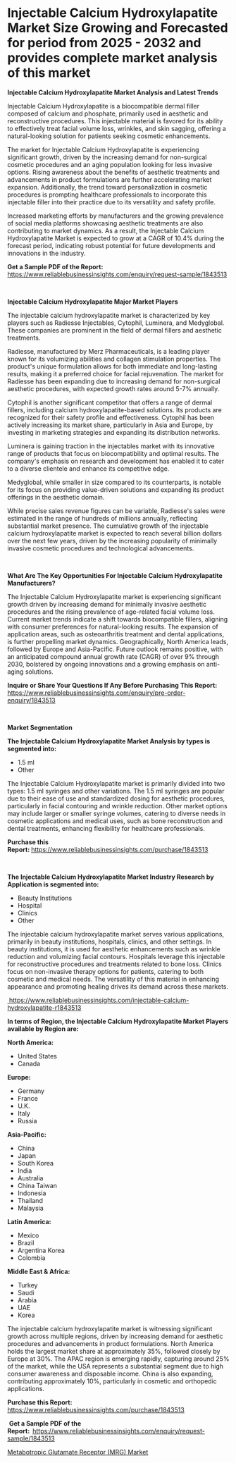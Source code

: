 <p><h1>Injectable Calcium Hydroxylapatite Market Size Growing and Forecasted for period from 2025 - 2032 and provides complete market analysis of this market</h1></p><p><strong>Injectable Calcium Hydroxylapatite Market Analysis and Latest Trends</strong></p>
<p><p>Injectable Calcium Hydroxylapatite is a biocompatible dermal filler composed of calcium and phosphate, primarily used in aesthetic and reconstructive procedures. This injectable material is favored for its ability to effectively treat facial volume loss, wrinkles, and skin sagging, offering a natural-looking solution for patients seeking cosmetic enhancements.</p><p>The market for Injectable Calcium Hydroxylapatite is experiencing significant growth, driven by the increasing demand for non-surgical cosmetic procedures and an aging population looking for less invasive options. Rising awareness about the benefits of aesthetic treatments and advancements in product formulations are further accelerating market expansion. Additionally, the trend toward personalization in cosmetic procedures is prompting healthcare professionals to incorporate this injectable filler into their practice due to its versatility and safety profile.</p><p>Increased marketing efforts by manufacturers and the growing prevalence of social media platforms showcasing aesthetic treatments are also contributing to market dynamics. As a result, the Injectable Calcium Hydroxylapatite Market is expected to grow at a CAGR of 10.4% during the forecast period, indicating robust potential for future developments and innovations in the industry.</p></p>
<p><strong>Get a Sample PDF of the Report:&nbsp;</strong> <a href="https://www.reliablebusinessinsights.com/enquiry/request-sample/1843513?utm_campaign=3086&utm_medium=2&utm_source=Github&utm_content=ia&utm_term=09032025&utm_id=injectable-calcium-hydroxylapatite">https://www.reliablebusinessinsights.com/enquiry/request-sample/1843513</a></p>
<p>&nbsp;</p>
<p><strong>Injectable Calcium Hydroxylapatite Major Market Players</strong></p>
<p><p>The injectable calcium hydroxylapatite market is characterized by key players such as Radiesse Injectables, Cytophil, Luminera, and Medyglobal. These companies are prominent in the field of dermal fillers and aesthetic treatments.</p><p>Radiesse, manufactured by Merz Pharmaceuticals, is a leading player known for its volumizing abilities and collagen stimulation properties. The product's unique formulation allows for both immediate and long-lasting results, making it a preferred choice for facial rejuvenation. The market for Radiesse has been expanding due to increasing demand for non-surgical aesthetic procedures, with expected growth rates around 5-7% annually. </p><p>Cytophil is another significant competitor that offers a range of dermal fillers, including calcium hydroxylapatite-based solutions. Its products are recognized for their safety profile and effectiveness. Cytophil has been actively increasing its market share, particularly in Asia and Europe, by investing in marketing strategies and expanding its distribution networks. </p><p>Luminera is gaining traction in the injectables market with its innovative range of products that focus on biocompatibility and optimal results. The company's emphasis on research and development has enabled it to cater to a diverse clientele and enhance its competitive edge.</p><p>Medyglobal, while smaller in size compared to its counterparts, is notable for its focus on providing value-driven solutions and expanding its product offerings in the aesthetic domain. </p><p>While precise sales revenue figures can be variable, Radiesse's sales were estimated in the range of hundreds of millions annually, reflecting substantial market presence. The cumulative growth of the injectable calcium hydroxylapatite market is expected to reach several billion dollars over the next few years, driven by the increasing popularity of minimally invasive cosmetic procedures and technological advancements.</p></p>
<p>&nbsp;</p>
<p><strong>What Are The Key Opportunities For Injectable Calcium Hydroxylapatite Manufacturers?</strong></p>
<p><p>The Injectable Calcium Hydroxylapatite market is experiencing significant growth driven by increasing demand for minimally invasive aesthetic procedures and the rising prevalence of age-related facial volume loss. Current market trends indicate a shift towards biocompatible fillers, aligning with consumer preferences for natural-looking results. The expansion of application areas, such as osteoarthritis treatment and dental applications, is further propelling market dynamics. Geographically, North America leads, followed by Europe and Asia-Pacific. Future outlook remains positive, with an anticipated compound annual growth rate (CAGR) of over 9% through 2030, bolstered by ongoing innovations and a growing emphasis on anti-aging solutions.</p></p>
<p><strong>Inquire or Share Your Questions If Any Before Purchasing This Report:</strong> <a href="https://www.reliablebusinessinsights.com/enquiry/pre-order-enquiry/1843513?utm_campaign=3086&utm_medium=2&utm_source=Github&utm_content=ia&utm_term=09032025&utm_id=injectable-calcium-hydroxylapatite">https://www.reliablebusinessinsights.com/enquiry/pre-order-enquiry/1843513</a></p>
<p>&nbsp;</p>
<p><strong>Market Segmentation</strong></p>
<p><strong>The Injectable Calcium Hydroxylapatite Market Analysis by types is segmented into:</strong></p>
<p><ul><li>1.5 ml</li><li>Other</li></ul></p>
<p><p>The Injectable Calcium Hydroxylapatite market is primarily divided into two types: 1.5 ml syringes and other variations. The 1.5 ml syringes are popular due to their ease of use and standardized dosing for aesthetic procedures, particularly in facial contouring and wrinkle reduction. Other market options may include larger or smaller syringe volumes, catering to diverse needs in cosmetic applications and medical uses, such as bone reconstruction and dental treatments, enhancing flexibility for healthcare professionals.</p></p>
<p><strong>Purchase this Report:&nbsp;</strong><a href="https://www.reliablebusinessinsights.com/purchase/1843513?utm_campaign=3086&utm_medium=2&utm_source=Github&utm_content=ia&utm_term=09032025&utm_id=injectable-calcium-hydroxylapatite">https://www.reliablebusinessinsights.com/purchase/1843513</a></p>
<p>&nbsp;</p>
<p><strong>The Injectable Calcium Hydroxylapatite Market Industry Research by Application is segmented into:</strong></p>
<p><ul><li>Beauty Institutions</li><li>Hospital</li><li>Clinics</li><li>Other</li></ul></p>
<p><p>The injectable calcium hydroxylapatite market serves various applications, primarily in beauty institutions, hospitals, clinics, and other settings. In beauty institutions, it is used for aesthetic enhancements such as wrinkle reduction and volumizing facial contours. Hospitals leverage this injectable for reconstructive procedures and treatments related to bone loss. Clinics focus on non-invasive therapy options for patients, catering to both cosmetic and medical needs. The versatility of this material in enhancing appearance and promoting healing drives its demand across these markets.</p></p>
<p><a href="https://www.reliablebusinessinsights.com/injectable-calcium-hydroxylapatite-r1843513?utm_campaign=3086&utm_medium=2&utm_source=Github&utm_content=ia&utm_term=09032025&utm_id=injectable-calcium-hydroxylapatite">&nbsp;https://www.reliablebusinessinsights.com/injectable-calcium-hydroxylapatite-r1843513</a></p>
<p><strong>In terms of Region, the Injectable Calcium Hydroxylapatite Market Players available by Region are:</strong></p>
<p>
    <p> <strong> North America: </strong>
        <ul>
            <li>United States</li>
            <li>Canada</li>
        </ul>
        </p> 
    <p> <strong> Europe: </strong>
        <ul>
            <li>Germany</li>
            <li>France</li>
            <li>U.K.</li>
            <li>Italy</li>
            <li>Russia</li>
        </ul>
        </p> 
    <p> <strong> Asia-Pacific: </strong>
        <ul>
            <li>China</li>
            <li>Japan</li>
            <li>South Korea</li>
            <li>India</li>
            <li>Australia</li>
            <li>China Taiwan</li>
            <li>Indonesia</li>
            <li>Thailand</li>
            <li>Malaysia</li>
        </ul>
        </p> 
    <p> <strong> Latin America: </strong>
        <ul>
            <li>Mexico</li>
            <li>Brazil</li>
            <li>Argentina Korea</li>
            <li>Colombia</li>
        </ul>
        </p> 
    <p> <strong> Middle East & Africa: </strong>
        <ul>
            <li>Turkey</li>
            <li>Saudi</li>
            <li>Arabia</li>
            <li>UAE</li>
            <li>Korea</li>
        </ul>
    </p>
    </p>
<p><p>The injectable calcium hydroxylapatite market is witnessing significant growth across multiple regions, driven by increasing demand for aesthetic procedures and advancements in product formulations. North America holds the largest market share at approximately 35%, followed closely by Europe at 30%. The APAC region is emerging rapidly, capturing around 25% of the market, while the USA represents a substantial segment due to high consumer awareness and disposable income. China is also expanding, contributing approximately 10%, particularly in cosmetic and orthopedic applications.</p></p>
<p><strong>Purchase this Report: </strong><a href="https://www.reliablebusinessinsights.com/purchase/1843513?utm_campaign=3086&utm_medium=2&utm_source=Github&utm_content=ia&utm_term=09032025&utm_id=injectable-calcium-hydroxylapatite">https://www.reliablebusinessinsights.com/purchase/1843513</a></p>
<p>&nbsp;<strong>Get a Sample PDF of the Report:&nbsp;&nbsp;</strong><a href="https://www.reliablebusinessinsights.com/enquiry/request-sample/1843513?utm_campaign=3086&utm_medium=2&utm_source=Github&utm_content=ia&utm_term=09032025&utm_id=injectable-calcium-hydroxylapatite">https://www.reliablebusinessinsights.com/enquiry/request-sample/1843513</a></p>
<p><strong></strong></p>
<p><p><a href="https://github.com/monacaquddus/Market-Research-Report-List-1/blob/main/metabotropic-glutamate-receptor-mrg-market.md?utm_campaign=3086&utm_medium=2&utm_source=Github&utm_content=ia&utm_term=09032025&utm_id=injectable-calcium-hydroxylapatite">Metabotropic Glutamate Receptor (MRG) Market</a></p></p>